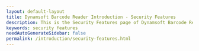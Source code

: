 ```yaml
---
layout: default-layout
title: Dynamsoft Barcode Reader Introduction - Security Features
description: This is the Security Features page of Dynamsoft Barcode Reader Introduction.
keywords: security features
needAutoGenerateSidebar: false
permalink: /introduction/security-features.html
---
```

